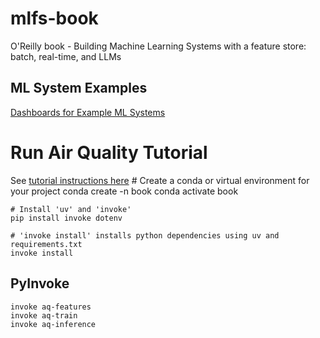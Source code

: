 # mlfs-book
O'Reilly book - Building Machine Learning Systems with a feature store: batch, real-time, and LLMs


## ML System Examples


[Dashboards for Example ML Systems](https://featurestorebook.github.io/mlfs-book/)




# Run Air Quality Tutorial

See [tutorial instructions here](https://docs.google.com/document/d/1YXfM1_rpo1-jM-lYyb1HpbV9EJPN6i1u6h2rhdPduNE/edit?usp=sharing)
    # Create a conda or virtual environment for your project
    conda create -n book 
    conda activate book

    # Install 'uv' and 'invoke'
    pip install invoke dotenv

    # 'invoke install' installs python dependencies using uv and requirements.txt
    invoke install


## PyInvoke

    invoke aq-features
    invoke aq-train
    invoke aq-inference


